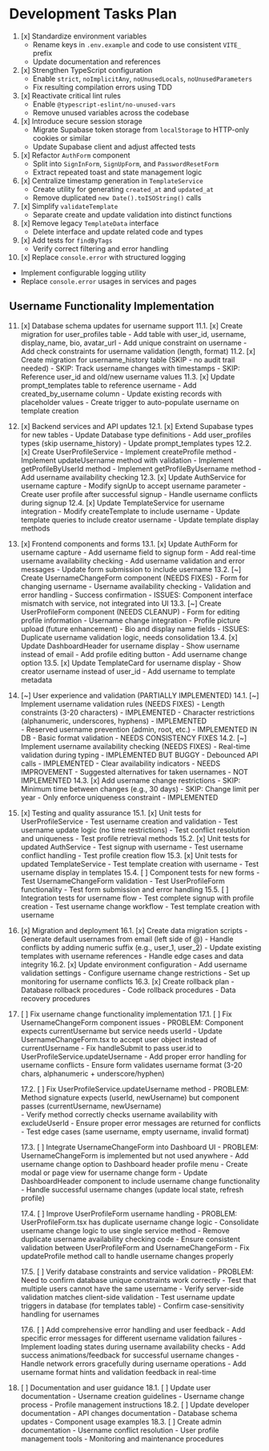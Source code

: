 # Development Tasks Plan

1. [x] Standardize environment variables
   - Rename keys in `.env.example` and code to use consistent `VITE_` prefix
   - Update documentation and references
2. [x] Strengthen TypeScript configuration
   - Enable `strict`, `noImplicitAny`, `noUnusedLocals`, `noUnusedParameters`
   - Fix resulting compilation errors using TDD
3. [x] Reactivate critical lint rules
   - Enable `@typescript-eslint/no-unused-vars`
   - Remove unused variables across the codebase
4. [x] Introduce secure session storage
   - Migrate Supabase token storage from `localStorage` to HTTP-only cookies or similar
   - Update Supabase client and adjust affected tests
5. [x] Refactor `AuthForm` component
   - Split into `SignInForm`, `SignUpForm`, and `PasswordResetForm`
   - Extract repeated toast and state management logic
6. [x] Centralize timestamp generation in `TemplateService`
   - Create utility for generating `created_at` and `updated_at`
   - Remove duplicated `new Date().toISOString()` calls
7. [x] Simplify `validateTemplate`
   - Separate create and update validation into distinct functions
8. [x] Remove legacy `TemplateData` interface
   - Delete interface and update related code and types
9. [x] Add tests for `findByTags`
   - Verify correct filtering and error handling
10. [x] Replace `console.error` with structured logging
   - Implement configurable logging utility
   - Replace `console.error` usages in services and pages

## Username Functionality Implementation

11. [x] Database schema updates for username support
    11.1. [x] Create migration for user_profiles table
        - Add table with user_id, username, display_name, bio, avatar_url
        - Add unique constraint on username
        - Add check constraints for username validation (length, format)
    11.2. [x] Create migration for username_history table (SKIP - no audit trail needed)
        - SKIP: Track username changes with timestamps
        - SKIP: Reference user_id and old/new username values
    11.3. [x] Update prompt_templates table to reference username
        - Add created_by_username column
        - Update existing records with placeholder values
        - Create trigger to auto-populate username on template creation

12. [x] Backend services and API updates
    12.1. [x] Extend Supabase types for new tables
        - Update Database type definitions
        - Add user_profiles types (skip username_history)
        - Update prompt_templates types
    12.2. [x] Create UserProfileService
        - Implement createProfile method
        - Implement updateUsername method with validation
        - Implement getProfileByUserId method
        - Implement getProfileByUsername method
        - Add username availability checking
    12.3. [x] Update AuthService for username capture
        - Modify signUp to accept username parameter
        - Create user profile after successful signup
        - Handle username conflicts during signup
    12.4. [x] Update TemplateService for username integration
        - Modify createTemplate to include username
        - Update template queries to include creator username
        - Update template display methods

13. [x] Frontend components and forms
    13.1. [x] Update AuthForm for username capture
        - Add username field to signup form
        - Add real-time username availability checking
        - Add username validation and error messages
        - Update form submission to include username
    13.2. [~] Create UsernameChangeForm component (NEEDS FIXES)
        - Form for changing username
        - Username availability checking
        - Validation and error handling
        - Success confirmation
        - ISSUES: Component interface mismatch with service, not integrated into UI
    13.3. [~] Create UserProfileForm component (NEEDS CLEANUP)
        - Form for editing profile information
        - Username change integration
        - Profile picture upload (future enhancement)
        - Bio and display name fields
        - ISSUES: Duplicate username validation logic, needs consolidation
    13.4. [x] Update DashboardHeader for username display
        - Show username instead of email
        - Add profile editing button
        - Add username change option
    13.5. [x] Update TemplateCard for username display
        - Show creator username instead of user_id
        - Add username to template metadata

14. [~] User experience and validation (PARTIALLY IMPLEMENTED)
    14.1. [~] Implement username validation rules (NEEDS FIXES)
        - Length constraints (3-20 characters) - IMPLEMENTED
        - Character restrictions (alphanumeric, underscores, hyphens) - IMPLEMENTED  
        - Reserved username prevention (admin, root, etc.) - IMPLEMENTED IN DB
        - Basic format validation - NEEDS CONSISTENCY FIXES
    14.2. [~] Implement username availability checking (NEEDS FIXES)
        - Real-time validation during typing - IMPLEMENTED BUT BUGGY
        - Debounced API calls - IMPLEMENTED
        - Clear availability indicators - NEEDS IMPROVEMENT
        - Suggested alternatives for taken usernames - NOT IMPLEMENTED
    14.3. [x] Add username change restrictions
        - SKIP: Minimum time between changes (e.g., 30 days)
        - SKIP: Change limit per year
        - Only enforce uniqueness constraint - IMPLEMENTED

15. [x] Testing and quality assurance
    15.1. [x] Unit tests for UserProfileService
        - Test username creation and validation
        - Test username update logic (no time restrictions)
        - Test conflict resolution and uniqueness
        - Test profile retrieval methods
    15.2. [x] Unit tests for updated AuthService
        - Test signup with username
        - Test username conflict handling
        - Test profile creation flow
    15.3. [x] Unit tests for updated TemplateService
        - Test template creation with username
        - Test username display in templates
    15.4. [ ] Component tests for new forms
        - Test UsernameChangeForm validation
        - Test UserProfileForm functionality
        - Test form submission and error handling
    15.5. [ ] Integration tests for username flow
        - Test complete signup with profile creation
        - Test username change workflow
        - Test template creation with username

16. [x] Migration and deployment
    16.1. [x] Create data migration scripts
        - Generate default usernames from email (left side of @)
        - Handle conflicts by adding numeric suffix (e.g., user_1, user_2)
        - Update existing templates with username references
        - Handle edge cases and data integrity
    16.2. [x] Update environment configuration
        - Add username validation settings
        - Configure username change restrictions
        - Set up monitoring for username conflicts
    16.3. [x] Create rollback plan
        - Database rollback procedures
        - Code rollback procedures
        - Data recovery procedures

17. [ ] Fix username change functionality implementation
    17.1. [ ] Fix UsernameChangeForm component issues
        - PROBLEM: Component expects currentUsername but service needs userId
        - Update UsernameChangeForm.tsx to accept user object instead of currentUsername
        - Fix handleSubmit to pass user.id to UserProfileService.updateUsername
        - Add proper error handling for username conflicts
        - Ensure form validates username format (3-20 chars, alphanumeric + underscore/hyphen)
    
    17.2. [ ] Fix UserProfileService.updateUsername method
        - PROBLEM: Method signature expects (userId, newUsername) but component passes (currentUsername, newUsername)  
        - Verify method correctly checks username availability with excludeUserId
        - Ensure proper error messages are returned for conflicts
        - Test edge cases (same username, empty username, invalid format)
    
    17.3. [ ] Integrate UsernameChangeForm into Dashboard UI
        - PROBLEM: UsernameChangeForm is implemented but not used anywhere
        - Add username change option to Dashboard header profile menu
        - Create modal or page view for username change form
        - Update DashboardHeader component to include username change functionality
        - Handle successful username changes (update local state, refresh profile)
    
    17.4. [ ] Improve UserProfileForm username handling
        - PROBLEM: UserProfileForm.tsx has duplicate username change logic
        - Consolidate username change logic to use single service method
        - Remove duplicate username availability checking code
        - Ensure consistent validation between UserProfileForm and UsernameChangeForm
        - Fix updateProfile method call to handle username changes properly
    
    17.5. [ ] Verify database constraints and service validation
        - PROBLEM: Need to confirm database unique constraints work correctly
        - Test that multiple users cannot have the same username
        - Verify server-side validation matches client-side validation
        - Test username update triggers in database (for templates table)
        - Confirm case-sensitivity handling for usernames
    
    17.6. [ ] Add comprehensive error handling and user feedback
        - Add specific error messages for different username validation failures
        - Implement loading states during username availability checks
        - Add success animations/feedback for successful username changes
        - Handle network errors gracefully during username operations
        - Add username format hints and validation feedback in real-time

18. [ ] Documentation and user guidance
    18.1. [ ] Update user documentation
        - Username creation guidelines
        - Username change process
        - Profile management instructions
    18.2. [ ] Update developer documentation
        - API changes documentation
        - Database schema updates
        - Component usage examples
    18.3. [ ] Create admin documentation
        - Username conflict resolution
        - User profile management tools
        - Monitoring and maintenance procedures

